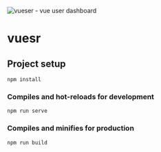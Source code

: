![vueser - vue user dashboard](https://raw.githubusercontent.com/turbopasi/vue-user-dashboard/master/readme/header-logo.jpg)

# vuesr

## Project setup
```
npm install
```

### Compiles and hot-reloads for development
```
npm run serve
```

### Compiles and minifies for production
```
npm run build
```
